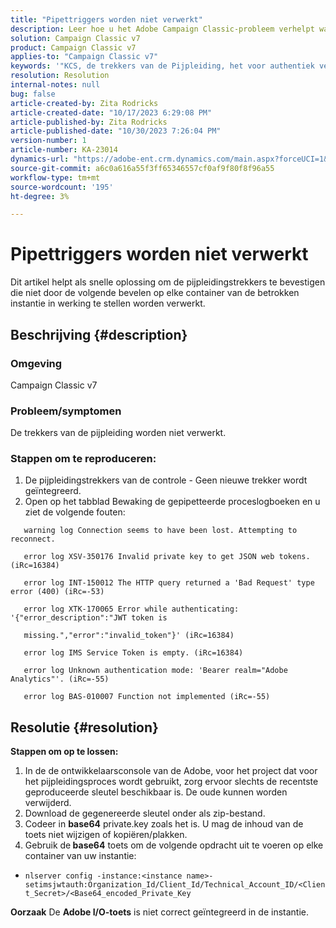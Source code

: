 ```yaml
---
title: "Pipettriggers worden niet verwerkt"
description: Leer hoe u het Adobe Campaign Classic-probleem verhelpt waar de triggers van de pijplijn niet worden verwerkt.
solution: Campaign Classic v7
product: Campaign Classic v7
applies-to: "Campaign Classic v7"
keywords: '"KCS, de trekkers van de Pijpleiding, het voor authentiek verklaren fout, fouten van het pijpleidingslogboek. ’'
resolution: Resolution
internal-notes: null
bug: false
article-created-by: Zita Rodricks
article-created-date: "10/17/2023 6:29:08 PM"
article-published-by: Zita Rodricks
article-published-date: "10/30/2023 7:26:04 PM"
version-number: 1
article-number: KA-23014
dynamics-url: "https://adobe-ent.crm.dynamics.com/main.aspx?forceUCI=1&pagetype=entityrecord&etn=knowledgearticle&id=38b6740c-1b6d-ee11-8df0-6045bd006239"
source-git-commit: a6c0a616a55f3ff65346557cf0af9f80f8f96a55
workflow-type: tm+mt
source-wordcount: '195'
ht-degree: 3%

---
```


# Pipettriggers worden niet verwerkt


Dit artikel helpt als snelle oplossing om de pijpleidingstrekkers te bevestigen die niet door de volgende bevelen op elke container van de betrokken instantie in werking te stellen worden verwerkt.

## Beschrijving {#description}


### <b>Omgeving</b>

Campaign Classic v7



### <b>Probleem/symptomen</b>

De trekkers van de pijpleiding worden niet verwerkt.

### <b>Stappen om te reproduceren:</b>

1. De pijpleidingstrekkers van de controle - Geen nieuwe trekker wordt geïntegreerd.
2. Open op het tabblad Bewaking de gepipetteerde proceslogboeken en u ziet de volgende fouten:




`   warning log Connection seems to have been lost. Attempting to reconnect.`

`   error log XSV-350176 Invalid private key to get JSON web tokens. (iRc=16384)`

`   error log INT-150012 The HTTP query returned a 'Bad Request' type error (400) (iRc=-53)`

`   error log XTK-170065 Error while authenticating: '{"error_description":"JWT token is`

`   missing.","error":"invalid_token"}' (iRc=16384)`

`   error log IMS Service Token is empty. (iRc=16384)`

`   error log Unknown authentication mode: 'Bearer realm="Adobe Analytics"'. (iRc=-55)`

`   error log BAS-010007 Function not implemented (iRc=-55)`


## Resolutie {#resolution}

<b>Stappen om op te lossen:</b>
1. In de de ontwikkelaarsconsole van de Adobe, voor het project dat voor het pijpleidingsproces wordt gebruikt, zorg ervoor slechts de recentste geproduceerde sleutel beschikbaar is. De oude kunnen worden verwijderd.
2. Download de gegenereerde sleutel onder als zip-bestand.
3. Codeer in <b>base64</b> private.key zoals het is. U mag de inhoud van de toets niet wijzigen of kopiëren/plakken.
4. Gebruik de<b> base64</b> toets om de volgende opdracht uit te voeren op elke container van uw instantie:


- `nlserver config -instance:<instance name>-setimsjwtauth:Organization_Id/Client_Id/Technical_Account_ID/<Client_Secret>/<Base64_encoded_Private_Key`

<b>Oorzaak</b>
De <b>Adobe I/O-toets</b> is niet correct geïntegreerd in de instantie.
